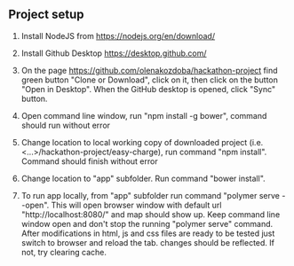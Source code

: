 ## Project setup

1. Install NodeJS from https://nodejs.org/en/download/

2. Install Github Desktop https://desktop.github.com/

3. On the page https://github.com/olenakozdoba/hackathon-project find green button "Clone or Download", click on it, then 
click on the button "Open in Desktop". When the GitHub desktop is opened, click "Sync" button.

4. Open command line window, run "npm install -g bower", command should run without error

5. Change location to local working copy of downloaded project (i.e. <...>/hackathon-project/easy-charge), run command "npm install". Command should finish without error

6. Change location to "app" subfolder. Run command "bower install".

7. To run app locally, from "app" subfolder run command "polymer serve --open". This will open browser window with default url "http://localhost:8080/" and map should show up. Keep command line window open and don't stop the running "polymer serve" command. After modifications in html, js and css files are ready to be tested just switch to browser and reload the tab. changes should be reflected. If not, try clearing cache.


